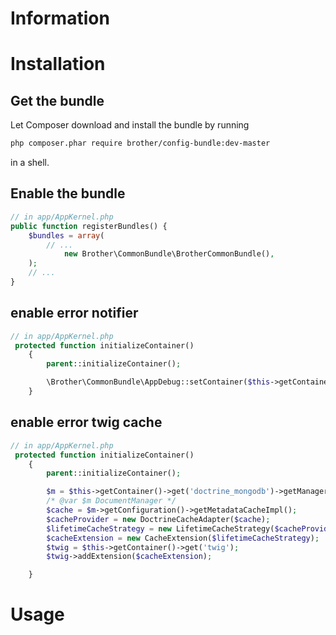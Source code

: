 # Information
# Installation
## Get the bundle

Let Composer download and install the bundle by running
```sh
php composer.phar require brother/config-bundle:dev-master
```
in a shell.
## Enable the bundle
```php
// in app/AppKernel.php
public function registerBundles() {
	$bundles = array(
		// ...
            new Brother\CommonBundle\BrotherCommonBundle(),
	);
	// ...
}
```
## enable error notifier

```php
// in app/AppKernel.php
 protected function initializeContainer()
    {
        parent::initializeContainer(); 

        \Brother\CommonBundle\AppDebug::setContainer($this->getContainer());
    }
```

## enable error twig cache

```php
// in app/AppKernel.php
 protected function initializeContainer()
    {
        parent::initializeContainer(); 

        $m = $this->getContainer()->get('doctrine_mongodb')->getManager();
        /* @var $m DocumentManager */
        $cache = $m->getConfiguration()->getMetadataCacheImpl();
        $cacheProvider = new DoctrineCacheAdapter($cache);
        $lifetimeCacheStrategy = new LifetimeCacheStrategy($cacheProvider);
        $cacheExtension = new CacheExtension($lifetimeCacheStrategy);
        $twig = $this->getContainer()->get('twig');
        $twig->addExtension($cacheExtension);

    }
```

# Usage




